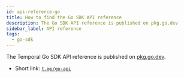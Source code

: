 ```yaml
---
id: api-reference-go
title: How to find the Go SDK API reference
description: The Go SDK API reference is published on pkg.go.dev
sidebar_label: API reference
tags:
  - go-sdk
---
```


The Temporal Go SDK API reference is published on [pkg.go.dev](https://pkg.go.dev/go.temporal.io/sdk).

- Short link: [`t.mp/go-api`](https://t.mp/go-api)
